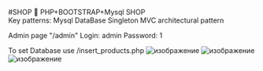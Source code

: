 #SHOP
:convenience_store: PHP+BOOTSTRAP+Mysql SHOP 
<br> Key patterns: Mysql DataBase Singleton               MVC architectural pattern

Admin page "/admin" 
Login: admin
Password: 1

To set Database use /insert_products.php
![изображение](https://user-images.githubusercontent.com/42536061/216286253-86b60ef9-576f-4e33-b6c6-3f9dfeb85e6a.png)
![изображение](https://user-images.githubusercontent.com/42536061/216286396-c8c2952e-8817-42bb-9467-f9a264d21101.png)
![изображение](https://user-images.githubusercontent.com/42536061/216291161-0c9ad0e5-52c9-43d9-909e-b63cace2bdd3.png)
